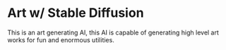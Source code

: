# Art w/ Stable Diffusion

This is an art generating AI, this AI is capable of generating high level art works for fun and enormous utilities.